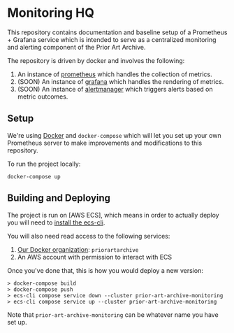 # Monitoring HQ
This repository contains documentation and baseline setup of a Prometheus + Grafana service which is intended to serve as a centralized monitoring and alerting component of the Prior Art Archive.

The repository is driven by docker and involves the following:

1. An instance of [prometheus](https://prometheus.io/) which handles the collection of metrics.
2. (SOON) An instance of [grafana](https://grafana.com/) which handles the rendering of metrics.
3. (SOON) An instance of [alertmanager](https://github.com/prometheus/alertmanager) which triggers alerts based on metric outcomes.

## Setup
We're using [Docker](https://www.docker.com/) and `docker-compose` which will let you set up your own Prometheus server to make improvements and modifications to this repository.

To run the project locally:

```
docker-compose up
```

## Building and Deploying

The project is run on [AWS ECS], which means in order to actually deploy you will need to [install the ecs-cli](https://docs.aws.amazon.com/cli/latest/userguide/cli-chap-install.html).

You will also need read access to the following services:

1. [Our Docker organization](https://hub.docker.com/u/priorartarchive): `priorartarchive`
2. An AWS account with permission to interact with ECS

Once you've done that, this is how you would deploy a new version:

```
> docker-compose build
> docker-compose push
> ecs-cli compose service down --cluster prior-art-archive-monitoring
> ecs-cli compose service up --cluster prior-art-archive-monitoring
```

Note that `prior-art-archive-monitoring` can be whatever name you have set up.